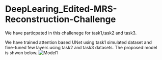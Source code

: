 # DeepLearing_Edited-MRS-Reconstruction-Challenge

We have particpated in this challenege for task1,task2 and task3.

We have trained attention based UNet using task1 simulated dataset and fine-tuned few layers using task2 and task3 datasets.
The proposed model is shwon below.
![Model1](https://user-images.githubusercontent.com/46267777/236612300-f6cdafc6-e646-4382-9893-f8612e8b5136.png)
